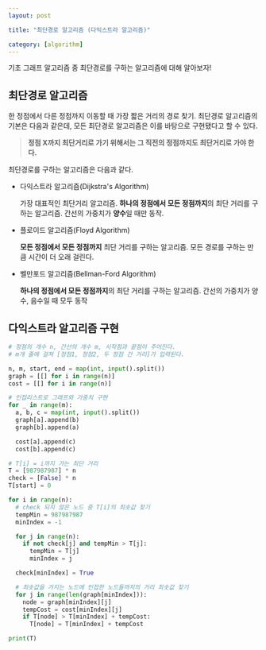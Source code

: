 ```yaml
---
layout: post

title: "최단경로 알고리즘 (다익스트라 알고리즘)"

category: [algorithm]
---
```


기초 그래프 알고리즘 중 최단경로를 구하는 알고리즘에 대해 알아보자!

## 최단경로 알고리즘

한 정점에서 다른 정점까지 이동할 때 가장 짧은 거리의 경로 찾기. 최단경로 알고리즘의 기본은 다음과 같은데, 모든 최단경로 알고리즘은 이를 바탕으로 구현됐다고 할 수 있다.

> **정점 X까지 최단거리로 가기 위해서는 그 직전의 정점까지도 최단거리로 가야 한다.**

최단경로를 구하는 알고리즘은 다음과 같다.

- 다익스트라 알고리즘(Dijkstra's Algorithm)

  가장 대표적인 최단거리 알고리즘. **하나의 정점에서 모든 정점까지**의 최단 거리를 구하는 알고리즘. 간선의 가중치가 **양수**일 때만 동작.

- 플로이드 알고리즘(Floyd Algorithm)

  **모든 정점에서 모든 정점까지** 최단 거리를 구하는 알고리즘. 모든 경로를 구하는 만큼 시간이 더 오래 걸린다.

- 벨만포드 알고리즘(Bellman-Ford Algorithm)

  **하나의 정점에서 모든 정점까지**의 최단 거리를 구하는 알고리즘. 간선의 가중치가 양수, 음수일 때 모두 동작

## 다익스트라 알고리즘 구현

```python
# 정점의 개수 n, 간선의 개수 m, 시작점과 끝점이 주어진다.
# m개 줄에 걸쳐 [정점1, 정점2, 두 정점 간 거리]가 입력된다.

n, m, start, end = map(int, input().split())
graph = [[] for i in range(n)]
cost = [[] for i in range(n)]

# 인접리스트로 그래프와 가중치 구현
for _ in range(m):
  a, b, c = map(int, input().split())
  graph[a].append(b)
  graph[b].append(a)

  cost[a].append(c)
  cost[b].append(c)

# T[i] = i까지 가는 최단 거리
T = [987987987] * n
check = [False] * n
T[start] = 0

for i in range(n):
  # check 되지 않은 노드 중 T[i]의 최솟값 찾기
  tempMin = 987987987
  minIndex = -1

  for j in range(n):
    if not check[j] and tempMin > T[j]:
      tempMin = T[j]
      minIndex = j

  check[minIndex] = True

  # 최솟값을 가지는 노드에 인접한 노드들까지의 거리 최솟값 찾기
  for j in range(len(graph[minIndex])):
    node = graph[minIndex][j]
    tempCost = cost[minIndex][j]
    if T[node] > T[minIndex] + tempCost:
      T[node] = T[minIndex] + tempCost

print(T)
```
